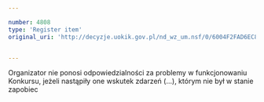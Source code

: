 ```yaml
---

number: 4808
type: 'Register item'
original_uri: 'http://decyzje.uokik.gov.pl/nd_wz_um.nsf/0/6004F2FAD6EC8E01C1257B82003B09DA?OpenDocument'


---
```


Organizator nie ponosi odpowiedzialności za problemy w funkcjonowaniu Konkursu, jeżeli nastąpiły one wskutek zdarzeń (...), którym nie był w stanie zapobiec
